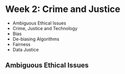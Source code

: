 # Week 2: Crime and Justice

* Ambiguous Ethical Issues
* Crime, Justice and Technology
* Bias
* De-biasing Algorithms
* Fairness
* Data Justice

## Ambiguous Ethical Issues

